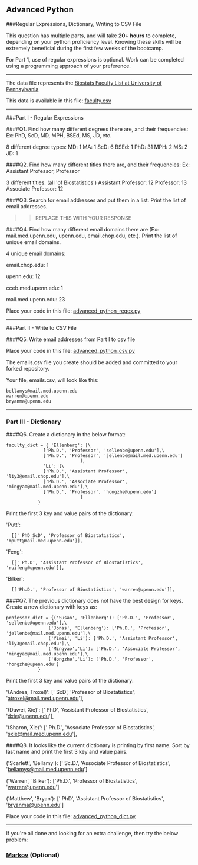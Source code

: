 ## Advanced Python    

###Regular Expressions, Dictionary, Writing to CSV File  

This question has multiple parts, and will take **20+ hours** to complete, depending on your python proficiency level.  Knowing these skills will be extremely beneficial during the first few weeks of the bootcamp.

For Part 1, use of regular expressions is optional.  Work can be completed using a programming approach of your preference. 

---

The data file represents the [Biostats Faculty List at University of Pennsylvania](http://www.med.upenn.edu/cceb/biostat/faculty.shtml)

This data is available in this file:  [faculty.csv](python/faculty.csv)

--- 

###Part I - Regular Expressions  


####Q1. Find how many different degrees there are, and their frequencies: Ex:  PhD, ScD, MD, MPH, BSEd, MS, JD, etc.

8 different degree types:
MD: 1
MA: 1
ScD: 6
BSEd: 1
PhD: 31
MPH: 2
MS: 2
JD: 1


####Q2. Find how many different titles there are, and their frequencies:  Ex:  Assistant Professor, Professor

3 different titles. (all 'of Biostatistics')
Assistant Professor: 12
Professor: 13
Associate Professor: 12


####Q3. Search for email addresses and put them in a list.  Print the list of email addresses.

>> REPLACE THIS WITH YOUR RESPONSE


####Q4. Find how many different email domains there are (Ex:  mail.med.upenn.edu, upenn.edu, email.chop.edu, etc.).  Print the list of unique email domains.

4 unique email domains:

email.chop.edu: 1

upenn.edu: 12

cceb.med.upenn.edu: 1

mail.med.upenn.edu: 23

Place your code in this file: [advanced_python_regex.py](python/advanced_python_regex.py)

---

###Part II - Write to CSV File

####Q5.  Write email addresses from Part I to csv file

Place your code in this file: [advanced_python_csv.py](python/advanced_python_csv.py)

The emails.csv file you create should be added and committed to your forked repository.

Your file, emails.csv, will look like this:
```
bellamys@mail.med.upenn.edu
warren@upenn.edu
bryanma@upenn.edu
```

---

### Part III - Dictionary

####Q6.  Create a dictionary in the below format:
```
faculty_dict = { 'Ellenberg': [\
              ['Ph.D.', 'Professor', 'sellenbe@upenn.edu'],\
              ['Ph.D.', 'Professor', 'jellenbe@mail.med.upenn.edu']
                            ],
              'Li': [\
              ['Ph.D.', 'Assistant Professor', 'liy3@email.chop.edu'],\
              ['Ph.D.', 'Associate Professor', 'mingyao@mail.med.upenn.edu'],\
              ['Ph.D.', 'Professor', 'hongzhe@upenn.edu']
                            ]
            }
```
Print the first 3 key and value pairs of the dictionary:


'Putt': 

      [[' PhD ScD', 'Professor of Biostatistics', 'mputt@mail.med.upenn.edu']],

'Feng': 

      [[' Ph.D', 'Assistant Professor of Biostatistics', 'ruifeng@upenn.edu']],

'Bilker': 

      [['Ph.D.', 'Professor of Biostatistics', 'warren@upenn.edu']],

####Q7.  The previous dictionary does not have the best design for keys.  Create a new dictionary with keys as:

```
professor_dict = {('Susan', 'Ellenberg'): ['Ph.D.', 'Professor', 'sellenbe@upenn.edu'],\
                ('Jonas', 'Ellenberg'): ['Ph.D.', 'Professor', 'jellenbe@mail.med.upenn.edu'],\
                ('Yimei', 'Li'): ['Ph.D.', 'Assistant Professor', 'liy3@email.chop.edu'],\
                ('Mingyao','Li'): ['Ph.D.', 'Associate Professor', 'mingyao@mail.med.upenn.edu'],\
                ('Hongzhe','Li'): ['Ph.D.', 'Professor', 'hongzhe@upenn.edu']
            }
```

Print the first 3 key and value pairs of the dictionary:

'(Andrea, Troxel)': [' ScD', 'Professor of Biostatistics', 'atroxel@mail.med.upenn.edu'],

'(Dawei, Xie)': [' PhD', 'Assistant Professor of Biostatistics', 'dxie@upenn.edu'],

'(Sharon, Xie)': [' Ph.D.', 'Associate Professor of Biostatistics', 'sxie@mail.med.upenn.edu'],

####Q8.  It looks like the current dictionary is printing by first name.  Sort by last name and print the first 3 key and value pairs.  

('Scarlett', 'Bellamy'): [' Sc.D.', 'Associate Professor of Biostatistics', 'bellamys@mail.med.upenn.edu']

('Warren', 'Bilker'): ['Ph.D.', 'Professor of Biostatistics', 'warren@upenn.edu']

('Matthew', 'Bryan'): [' PhD', 'Assistant Professor of Biostatistics', 'bryanma@upenn.edu']

Place your code in this file: [advanced_python_dict.py](python/advanced_python_dict.py)

--- 

If you're all done and looking for an extra challenge, then try the below problem:  

### [Markov](python/markov.py) (Optional)

